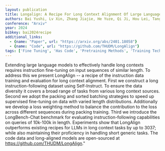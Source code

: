 ```yaml
---
layout: publication
title: Longalign: A Recipe For Long Context Alignment Of Large Language Models
authors: Bai Yushi, Lv Xin, Zhang Jiajie, He Yuze, Qi Ji, Hou Lei, Tang Jie, Dong Yuxiao, Li Juanzi
conference: "Arxiv"
year: 2024
bibkey: bai2024recipe
additional_links:
  - {name: "Paper", url: "https://arxiv.org/abs/2401.18058"}
  - {name: "Code", url: "https://github.com/THUDM/LongAlign"}
tags: ['Fine Tuning', 'Has Code', 'Pretraining Methods', 'Training Techniques']
---
```

Extending large language models to effectively handle long contexts requires instruction fine-tuning on input sequences of similar length. To address this we present LongAlign -- a recipe of the instruction data training and evaluation for long context alignment. First we construct a long instruction-following dataset using Self-Instruct. To ensure the data diversity it covers a broad range of tasks from various long context sources. Second we adopt the packing and sorted batching strategies to speed up supervised fine-tuning on data with varied length distributions. Additionally we develop a loss weighting method to balance the contribution to the loss across different sequences during packing training. Third we introduce the LongBench-Chat benchmark for evaluating instruction-following capabilities on queries of 10k-100k in length. Experiments show that LongAlign outperforms existing recipes for LLMs in long context tasks by up to 3037; while also maintaining their proficiency in handling short generic tasks. The code data and long-aligned models are open-sourced at https://github.com/THUDM/LongAlign."
